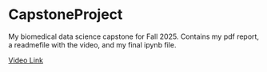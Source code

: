 # CapstoneProject
My biomedical data science capstone for Fall 2025. Contains my pdf report, a readmefile with the video, and my final ipynb file.

[Video Link](https://drive.google.com/file/d/18dnAUydeQ57ZHM2MSqflKPz2jpG0aNUt/view?usp=sharing)
